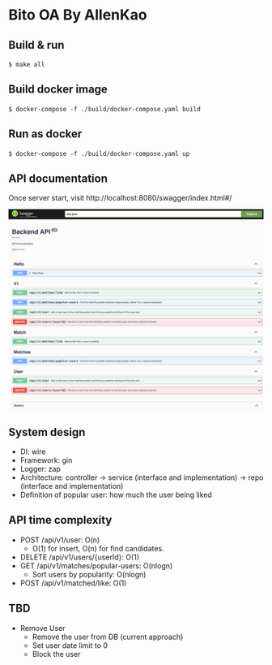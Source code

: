 # Bito OA By AllenKao

## Build & run
```shell
$ make all
```

## Build docker image
```shell
$ docker-compose -f ./build/docker-compose.yaml build
```

## Run as docker
```shell
$ docker-compose -f ./build/docker-compose.yaml up
```

## API documentation

Once server start, visit http://localhost:8080/swagger/index.html#/

<p >
  <img src="resource/apiDocumentation.png">
</p>

## System design

- DI: wire
- Framework: gin
- Logger: zap
- Architecture: controller -> service (interface and implementation) -> repo (interface and implementation)
- Definition of popular user: how much the user being liked

## API time complexity

- POST /api/v1/user: O(n)
  - O(1) for insert, O(n) for find candidates.
- DELETE /api/v1/users/{userId}: O(1)
- GET /api/v1/matches/popular-users: O(nlogn)
  - Sort users by popularity: O(nlogn)
- POST /api/v1/matched/like: O(1)

## TBD

- Remove User
    - Remove the user from DB (current approach)
    - Set user date limit to 0
    - Block the user